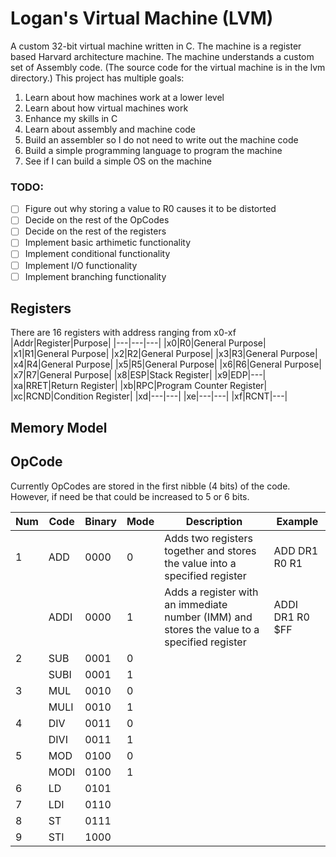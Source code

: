 # Logan's Virtual Machine (LVM)
A custom 32-bit virtual machine written in C. The machine is a register based Harvard architecture machine. The machine understands a custom set of Assembly code. (The source code for the virtual machine is in the lvm directory.) This project has multiple goals:
1. Learn about how machines work at a lower level
2. Learn about how virtual machines work
3. Enhance my skills in C
4. Learn about assembly and machine code
5. Build an assembler so I do not need to write out the machine code
6. Build a simple programming language to program the machine
7. See if I can build a simple OS on the machine

### TODO:
- [ ] Figure out why storing a value to R0 causes it to be distorted
- [ ] Decide on the rest of the OpCodes  
- [ ] Decide on the rest of the registers    
- [ ] Implement basic arthimetic functionality  
- [ ] Implement conditional functionality  
- [ ] Implement I/O functionality
- [ ] Implement branching functionality  

## Registers
There are 16 registers with address ranging from x0-xf  
|Addr|Register|Purpose|
|---|---|---|
|x0|R0|General Purpose|
|x1|R1|General Purpose|
|x2|R2|General Purpose|
|x3|R3|General Purpose|
|x4|R4|General Purpose|
|x5|R5|General Purpose|
|x6|R6|General Purpose|
|x7|R7|General Purpose|
|x8|ESP|Stack Register|
|x9|EDP|---|
|xa|RRET|Return Register|
|xb|RPC|Program Counter Register|
|xc|RCND|Condition Register|
|xd|---|---|
|xe|---|---|
|xf|RCNT|---|

## Memory Model

## OpCode
Currently OpCodes are stored in the first nibble (4 bits) of the code. However, if need be that could be increased to 5 or 6 bits.

|Num|Code|Binary|Mode|Description|Example|
|---|---|---|---|---|---|
|1|ADD|0000|0|Adds two registers together and stores the value into a specified register|ADD DR1 R0 R1
||ADDI|0000|1|Adds a register with an immediate number (IMM) and stores the value to a specified register| ADDI DR1 R0 $FF|
|2|SUB|0001|0|||
||SUBI|0001|1|||
|3|MUL|0010|0|||
||MULI|0010|1|||
|4|DIV|0011|0|||
||DIVI|0011|1|||
|5|MOD|0100|0|||
||MODI|0100|1|||
|6|LD|0101|||
|7|LDI|0110||
|8|ST|0111||
|9|STI|1000||